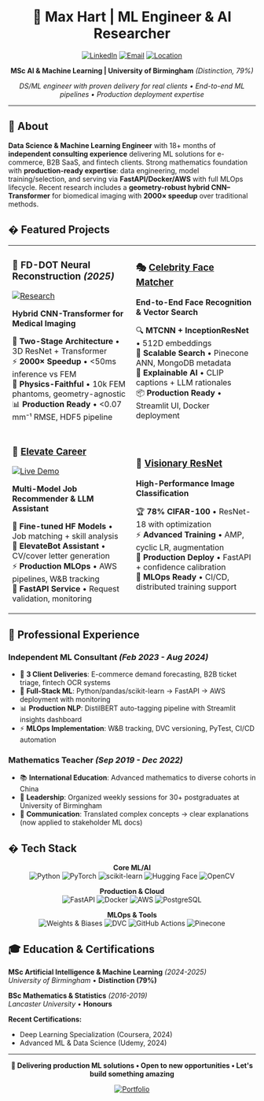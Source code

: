 <div align="center">

# 🚀 Max Hart | ML Engineer & AI Researcher

[![LinkedIn](https://img.shields.io/badge/LinkedIn-0077B5?style=for-the-badge&logo=linkedin&logoColor=white)](https://linkedin.com/in/maxhartml)
[![Email](https://img.shields.io/badge/Email-D14836?style=for-the-badge&logo=gmail&logoColor=white)](mailto:maxhart.ml.ai@gmail.com)
[![Location](https://img.shields.io/badge/London-UK-success?style=for-the-badge&logo=map-pin&logoColor=white)](https://github.com/maxhartml)

**MSc AI & Machine Learning | University of Birmingham** *(Distinction, 79%)*

*DS/ML engineer with proven delivery for real clients • End-to-end ML pipelines • Production deployment expertise*

</div>

---

## 🎯 **About**

**Data Science & Machine Learning Engineer** with 18+ months of **independent consulting experience** delivering ML solutions for e-commerce, B2B SaaS, and fintech clients. Strong mathematics foundation with **production-ready expertise**: data engineering, model training/selection, and serving via **FastAPI/Docker/AWS** with full MLOps lifecycle. Recent research includes a **geometry-robust hybrid CNN–Transformer** for biomedical imaging with **2000× speedup** over traditional methods.

## � **Featured Projects**

<table>
<tr>
<td width="50%">

### 🧠 **FD-DOT Neural Reconstruction** *(2025)*
[![Research](https://img.shields.io/badge/Research-MSc_Dissertation-purple?style=flat-square)](https://github.com/maxhartml)

**Hybrid CNN-Transformer for Medical Imaging**

🎯 **Two-Stage Architecture** • 3D ResNet + Transformer  
⚡ **2000× Speedup** • <50ms inference vs FEM  
🔬 **Physics-Faithful** • 10k FEM phantoms, geometry-agnostic  
📊 **Production Ready** • <0.07 mm⁻¹ RMSE, HDF5 pipeline

</td>
<td width="50%">

### 🎭 [**Celebrity Face Matcher**](https://github.com/maxhartml/Celebrity-Face-Matcher)

**End-to-End Face Recognition & Vector Search**

🔍 **MTCNN + InceptionResNet** • 512D embeddings  
🚀 **Scalable Search** • Pinecone ANN, MongoDB metadata  
🧠 **Explainable AI** • CLIP captions + LLM rationales  
📦 **Production Ready** • Streamlit UI, Docker deployment

</td>
</tr>
<tr>
<td width="50%">

### 🌟 [**Elevate Career**](https://github.com/maxhartml/Elevate-Career-Showcase)
[![Live Demo](https://img.shields.io/badge/🌐_Live-ElevateCareer.live-8A2BE2?style=flat-square)](http://www.elevatecareer.live)

**Multi-Model Job Recommender & LLM Assistant**

🤖 **Fine-tuned HF Models** • Job matching + skill analysis  
💬 **ElevateBot Assistant** • CV/cover letter generation  
⚡ **Production MLOps** • AWS pipelines, W&B tracking  
🎯 **FastAPI Service** • Request validation, monitoring

</td>
<td width="50%">

### 🎨 [**Visionary ResNet**](https://github.com/maxhartml/Visionary-ResNet)

**High-Performance Image Classification**

🏆 **78% CIFAR-100** • ResNet-18 with optimization  
⚡ **Advanced Training** • AMP, cyclic LR, augmentation  
🚀 **Production Deploy** • FastAPI + confidence calibration  
🔧 **MLOps Ready** • CI/CD, distributed training support

</td>
</tr>
</table>

## 💼 **Professional Experience**

### **Independent ML Consultant** *(Feb 2023 - Aug 2024)*
- 🎯 **3 Client Deliveries**: E-commerce demand forecasting, B2B ticket triage, fintech OCR systems
- 🔧 **Full-Stack ML**: Python/pandas/scikit-learn → FastAPI → AWS deployment with monitoring
- 📊 **Production NLP**: DistilBERT auto-tagging pipeline with Streamlit insights dashboard
- ⚡ **MLOps Implementation**: W&B tracking, DVC versioning, PyTest, CI/CD automation

### **Mathematics Teacher** *(Sep 2019 - Dec 2022)*
- 📚 **International Education**: Advanced mathematics to diverse cohorts in China
- 👥 **Leadership**: Organized weekly sessions for 30+ postgraduates at University of Birmingham
- 🎯 **Communication**: Translated complex concepts → clear explanations (now applied to stakeholder ML docs)

## �️ **Tech Stack**

<div align="center">

**Core ML/AI**
<br>
![Python](https://img.shields.io/badge/Python-3776AB?style=flat-square&logo=python&logoColor=white)
![PyTorch](https://img.shields.io/badge/PyTorch-EE4C2C?style=flat-square&logo=pytorch&logoColor=white)
![scikit-learn](https://img.shields.io/badge/scikit--learn-F7931E?style=flat-square&logo=scikit-learn&logoColor=white)
![Hugging Face](https://img.shields.io/badge/🤗_Transformers-FFD21E?style=flat-square)
![OpenCV](https://img.shields.io/badge/OpenCV-5C3EE8?style=flat-square&logo=opencv&logoColor=white)

**Production & Cloud**
<br>
![FastAPI](https://img.shields.io/badge/FastAPI-009688?style=flat-square&logo=fastapi&logoColor=white)
![Docker](https://img.shields.io/badge/Docker-2496ED?style=flat-square&logo=docker&logoColor=white)
![AWS](https://img.shields.io/badge/AWS-232F3E?style=flat-square&logo=amazon-aws&logoColor=white)
![PostgreSQL](https://img.shields.io/badge/PostgreSQL-316192?style=flat-square&logo=postgresql&logoColor=white)

**MLOps & Tools**
<br>
![Weights & Biases](https://img.shields.io/badge/W&B-FFBE00?style=flat-square&logo=weightsandbiases&logoColor=black)
![DVC](https://img.shields.io/badge/DVC-13ADC7?style=flat-square&logo=dvc&logoColor=white)
![GitHub Actions](https://img.shields.io/badge/GitHub_Actions-2088FF?style=flat-square&logo=github-actions&logoColor=white)
![Pinecone](https://img.shields.io/badge/Pinecone-000000?style=flat-square&logoColor=white)

</div>

## 🎓 **Education & Certifications**

**MSc Artificial Intelligence & Machine Learning** *(2024-2025)*  
*University of Birmingham* • **Distinction (79%)**

**BSc Mathematics & Statistics** *(2016-2019)*  
*Lancaster University* • **Honours**

**Recent Certifications:**
- Deep Learning Specialization (Coursera, 2024)
- Advanced ML & Data Science (Udemy, 2024)

---

<div align="center">

**🚀 Delivering production ML solutions • Open to new opportunities • Let's build something amazing**

[![Portfolio](https://img.shields.io/badge/View_Portfolio-000000?style=for-the-badge&logo=github&logoColor=white)](https://github.com/maxhartml)

</div>
